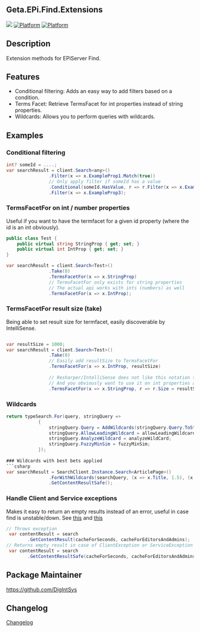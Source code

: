 ## Geta.EPi.Find.Extensions

![](http://tc.geta.no/app/rest/builds/buildType:(id:TeamFrederik_EPiFindExtensions_EPiFindExtensionsDebug)/statusIcon)
[![Platform](https://img.shields.io/badge/Platform-.NET%204.6.1-blue.svg?style=flat)](https://msdn.microsoft.com/en-us/library/w0x726c2%28v=vs.110%29.aspx)
[![Platform](https://img.shields.io/badge/Episerver-%2011-orange.svg?style=flat)](http://world.episerver.com/cms/)

## Description
Extension methods for EPiServer Find.

## Features
- Conditional filtering: Adds an easy way to add filters based on a condition.
- Terms Facet: Retrieve TermsFacet for int properties instead of string properties.
- Wildcards: Allows you to perform queries with wildcards.

## Examples

### Conditional filtering
```csharp
int? someId = ....;
var searchResult = client.Search<any>()
                .Filter(x => x.ExampleProp1.Match(true))
				// Only apply filter if someId has a value
                .Conditional(someId.HasValue, r => r.Filter(x => x.ExampleProp2.Match(someId.Value)))
				.Filter(x => x.ExampleProp3);
```

### TermsFacetFor on int / number properties
Useful if you want to have the termfacet for a given id property (where the id is an int obviously).
```csharp
public class Test {
	public virtual string StringProp { get; set; }
	public virtual int IntProp { get; set; }
}

var searchResult = client.Search<Test>()
                .Take(0)
                .TermsFacetFor(x => x.StringProp)
				// TermsFacetFor only exists for string properties
				// The actual api works with ints (numbers) as well
				.TermsFacetFor(x => x.IntProp);
```

### TermsFacetFor result size (take)
Being able to set result size for termfacet, easily discoverable by IntelliSense.
```csharp

var resultSize = 1000;
var searchResult = client.Search<Test>()
                .Take(0)
				// Easily add resultSize to TermsFacetFor
                .TermsFacetFor(x => x.IntProp, resultSize)
				
				// Resharper/IntelliSense does not like this notation too much
				// And you obviously want to use it on int properties as well right!?
				.TermsFacetFor(x => x.StringProp, r => r.Size = resultSize);
```

### Wildcards
```csharp
return typeSearch.For(query, stringQuery =>
            {
                stringQuery.Query = AddWildcards(stringQuery.Query.ToString());
                stringQuery.AllowLeadingWildcard = allowLeadingWildcard;
                stringQuery.AnalyzeWildcard = analyzeWildCard;
                stringQuery.FuzzyMinSim = fuzzyMinSim;
            });
			
### Wildcards with best bets applied
```csharp
var searchResult = SearchClient.Instance.Search<ArticlePage>()
                .ForWithWildcards(searchQuery, (x => x.Title, 1.5), (x => x.Name, 0.5))
                .GetContentResultSafe();

```

### Handle Client and Service exceptions

Makes it easy to return an empty results instead of an error, useful in case find is unstable/down. See [this](https://world.episerver.com/blogs/Jonas-Bergqvist/Dates/2016/12/exceptions-in-find/) and [this](https://www.brianweet.com/2017/03/17/handling-find-serviceexception.html)
```csharp
// Throws exception
 var contentResult = search
        .GetContentResult(cacheForSeconds, cacheForEditorsAndAdmins);
// Returns empty result in case of ClientException or ServiceException
 var contentResult = search
        .GetContentResultSafe(cacheForSeconds, cacheForEditorsAndAdmins);

```

## Package Maintainer
https://github.com/DigIntSys

## Changelog
[Changelog](CHANGELOG.md)
